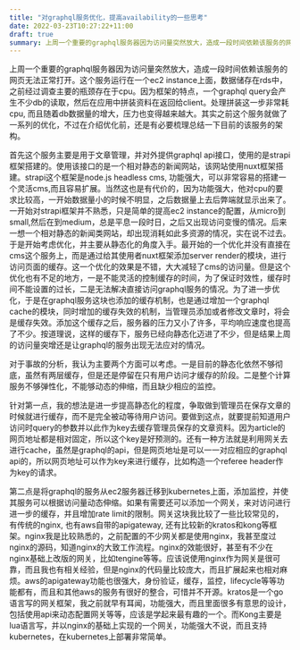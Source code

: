 ```yaml
---
title: "对graphql服务优化，提高availability的一些思考"
date: 2022-03-23T10:27:22+11:00
draft: true
summary: 上周一个重要的graphql服务器因为访问量突然放大，造成一段时间依赖该服务的网页无法正常打开。这个服务运行在一个ec2 instance上面，数据储存在rds中，之前经过调查主要的瓶颈存在于cpu。
---
```


上周一个重要的graphql服务器因为访问量突然放大，造成一段时间依赖该服务的网页无法正常打开。这个服务运行在一个ec2 instance上面，数据储存在rds中，之前经过调查主要的瓶颈存在于cpu。因为框架的特点，一个graphql query会产生不少db的读取，然后在应用中拼装资料在返回给client。处理拼装这一步非常耗cpu, 而且随着db数据量的增大，压力也变得越来越大。其实之前这个服务就做了一系列的优化，不过在介绍优化前，还是有必要梳理总结一下目前的该服务的架构。

首先这个服务主要是用于文章管理，并对外提供graphql api接口，使用的是strapi框架搭建的。使用该接口的是一个相对静态的新闻网站，该网站使用nuxt框架搭建。strapi这个框架是node.js headless cms, 功能强大，可以非常容易的搭建一个灵活cms,而且容易扩展。当然这也是有代价的，因为功能强大，他对cpu的要求比较高，一开始数据量小的时候不明显，之后数据量上去后弊端就显示出来了。一开始对strapi框架并不熟悉，只是简单的提高ec2 instance的配置，从micro到small,然后在到medium，总是平息一段时日，之后又出现访问变慢的情况。后来一想一个相对静态的新闻类网站，却出现消耗如此多资源的情况，实在说不过去。于是开始考虑优化，并主要从静态化的角度入手。最开始的一个优化并没有直接在cms这个服务上，而是通过给其使用者nuxt框架添加server render的模块，进行访问页面的缓存。这一个优化的效果是不错，大大减轻了cms的访问量。但是这个优化也有不足的地方，一是不能灵活的控制缓存的时间，为了保证时效性，缓存时间不能设置的过长，二是无法解决直接访问graphql服务的情况。为了进一步优化，于是在graphql服务这块也添加的缓存机制，也是通过增加一个graphql cache的模块，同时增加的缓存失效的机制，当管理员添加或者修改文章时，将会是缓存失效。添加这个缓存之后，服务器的压力又小了许多，平均响应速度也提高了不少。按道理说，这样的缓存下，服务已经向静态化迈进了不少，但是结果上周的访问量突增还是让graphql的服务出现无法应对的情况。

对于事故的分析，我认为主要两个方面可以考虑。一是目前的静态化依然不够彻底，虽然有两层缓存，但是还是停留在只有用户访问才缓存的阶段。二是整个计算服务不够弹性化，不能够动态的伸缩，而且缺少相应的监控。


针对第一点，我的想法是进一步提高静态化的程度，争取做到管理员在保存文章的时候就进行缓存，而不是完全被动等待用户访问。要做到这点，就要提前知道用户访问时query的参数并以此作为key去缓存管理员保存的文章资料。因为article的网页地址都是相对固定，所以这个key是好预测的。还有一种方法就是利用网关去进行cache，虽然是graphql的api，但是网页地址是可以一一对应相应的graphql api的，所以网页地址可以作为key来进行缓存，比如构造一个referee header作为key的请求。


第二点是将graphql的服务从ec2服务器迁移到kubernetes上面，添加监控，并使其服务可以根据访问量动态伸缩。如果有需要还可以添加一个网关，来对访问进行进一步的缓存，并且增加rate limit的限制。网关这块我比较了一些比较常见的，有传统的nginx, 也有aws自带的apigateway, 还有比较新的kratos和kong等框架。nginx我是比较熟悉的，之前配置的不少网关都是使用nginx，我甚至度过nginx的源码，知道nginx的大致工作流程。nginx的效能很好，甚至有不少在nginx基础上改版的网关，比如tengine等等。应该说使用nginx作为网关是很可靠，而且我也有相关经验，但是nginx的代码量比较庞大，而且扩展起来也相对麻烦。aws的apigateway功能也很强大，身份验证，缓存，监控，lifecycle等等功能都有，而且和其他aws的服务有很好的整合，可惜并不开源。kratos是一个go语言写的网关框架，我之前就早有耳闻，功能强大，而且里面很多有意思的设计，包括使用api来动态配置网关等等，应该是学起来最有趣的一个。而Kong主要是lua语言写，并以nginx的基础上实现的一个网关，功能强大不说，而且支持kubernetes，在kubernetes上部署非常简单。

